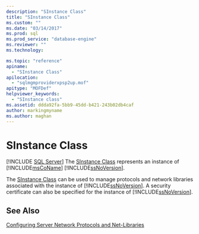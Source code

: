 ```yaml
---
description: "SInstance Class"
title: "SInstance Class"
ms.custom: ""
ms.date: "03/14/2017"
ms.prod: sql
ms.prod_service: "database-engine"
ms.reviewer: ""
ms.technology: 

ms.topic: "reference"
apiname: 
  - "SInstance Class"
apilocation: 
  - "sqlmgmproviderxpsp2up.mof"
apitype: "MOFDef"
helpviewer_keywords: 
  - "SInstance class"
ms.assetid: ddda92fa-5bb9-45dd-b421-243b02db4caf
author: markingmyname
ms.author: maghan
---
```

# SInstance Class
[!INCLUDE [SQL Server](../../../includes/applies-to-version/sqlserver.md)]
  The [SInstance Class](../../../relational-databases/wmi-provider-configuration-classes/sinstance-class/sinstance-class.md) represents an instance of [!INCLUDE[msCoName](../../../includes/msconame-md.md)] [!INCLUDE[ssNoVersion](../../../includes/ssnoversion-md.md)].  
  
 The [SInstance Class](../../../relational-databases/wmi-provider-configuration-classes/sinstance-class/sinstance-class.md) can be used to manage protocols and network libraries associated with the instance of [!INCLUDE[ssNoVersion](../../../includes/ssnoversion-md.md)]. A security certificate can also be specified for the instance of [!INCLUDE[ssNoVersion](../../../includes/ssnoversion-md.md)].  
  
## See Also  
 [Configuring Server Network Protocols and Net-Libraries](https://msdn.microsoft.com/library/ms177485\(v=sql.100\).aspx)  
  
  
